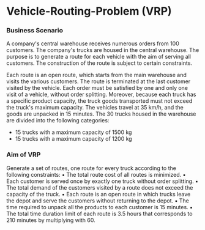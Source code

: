 # Vehicle-Routing-Problem (VRP)

### Business Scenario
A company's central warehouse receives numerous orders from 100 customers. The company's trucks are housed in the central warehouse. The purpose is to generate a route for each vehicle with the aim of serving all customers. The construction of the route is subject to certain constraints. 

Each route is an open route, which starts from the main warehouse and visits the various customers. The route is terminated at the last customer visited by the vehicle. Each order must be satisfied by one and only one visit of a vehicle, without order splitting. Moreover, because each truck has a specific product capacity, the truck goods transported must not exceed the truck's maximum capacity. The vehicles travel at 35 km/h, and the goods are unpacked in 15 minutes. The 30 trucks housed in the warehouse are divided into the following categories:

* 15 trucks with a maximum capacity of 1500 kg
* 15 trucks with a maximum capacity of 1200 kg

### Aim of VRP
Generate a set of routes, one route for every truck according to the following constraints:
▪	The total route cost of all routes is minimized.
▪	Each customer is served once by exactly one truck without order splitting.
▪	The total demand of the customers visited by a route does not exceed the capacity of the truck.
▪	Each route is an open route in which trucks leave the depot and serve the customers without returning to the depot.
▪	The time required to unpack all the products to each customer is 15 minutes.
▪	The total time duration limit of each route is 3.5 hours that corresponds to 210 minutes by multiplying with 60.

